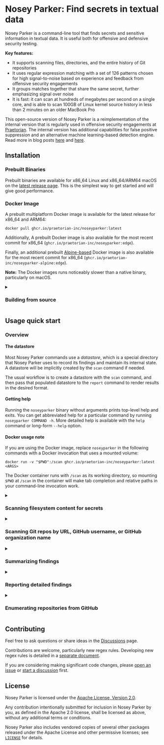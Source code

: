 # Nosey Parker: Find secrets in textual data

Nosey Parker is a command-line tool that finds secrets and sensitive information in textual data. It is useful both for offensive and defensive security testing.

**Key features:**
- It supports scanning files, directories, and the entire history of Git repositories
- It uses regular expression matching with a set of 126 patterns chosen for high signal-to-noise based on experience and feedback from offensive security engagements
- It groups matches together that share the same secret, further emphasizing signal over noise
- It is fast: it can scan at hundreds of megabytes per second on a single core, and is able to scan 100GB of Linux kernel source history in less than 2 minutes on an older MacBook Pro

This open-source version of Nosey Parker is a reimplementation of the internal version that is regularly used in offensive security engagements at [Praetorian](https://praetorian.com). The internal version has additional capabilities for false positive suppression and an alternative machine learning-based detection engine. Read more in blog posts [here](https://www.praetorian.com/blog/nosey-parker-ai-secrets-scanner-release/) and [here](https://www.praetorian.com/blog/six-months-of-finding-secrets-with-nosey-parker/).


## Installation

### Prebuilt Binaries

Prebuilt binaries are available for x86_64 Linux and x86_64/ARM64 macOS on the [latest release page](https://github.com/praetorian-inc/noseyparker/releases/latest).
This is the simplest way to get started and will give good performance.

### Docker Image

A prebuilt multiplatform Docker image is available for the latest release for x86_64 and ARM64:

```
docker pull ghcr.io/praetorian-inc/noseyparker:latest
```

Additionally, A prebuilt Docker image is also available for the most recent commit for x86_64 (`ghcr.io/praetorian-inc/noseyparker:edge`).

Finally, an additional prebuilt [Alpine-based](https://hub.docker.com/_/alpine) Docker image is also available for the most recent commit for x86_64 (`ghcr.io/praetorian-inc/noseyparker-alpine:edge`).

**Note:** The Docker images runs noticeably slower than a native binary, particularly on macOS.

<details>
<summary><h3>Building from source</h3></summary>

**1. Prerequisites**
This has been tested with several versions of Ubuntu Linux on x86_64 and with macOS on both x86_64 and ARM64.

Required dependencies:
- `cargo`: recommended approach: install from <https://rustup.rs>
- `cmake`: needed for building the `vectorscan-sys` crate and some other dependencies
- `git`: needed for embedding version information into the `noseyparker` CLI
- `sha256sum`: needed for computing digests (often provided by the `coreutils` package)
- `zsh`: needed for build scripts

**2. Build using the [`create-release.zsh`](scripts/create-release.zsh) script**
```
rm -rf release && ./scripts/create-release.zsh
```

If successful, this will produce a directory structure at `release` populated with release artifacts.
The command-line program will be at `release/bin/noseyparker`.
</details>

## Usage quick start

### Overview

#### The datastore
Most Nosey Parker commands use a _datastore_, which is a special directory that Nosey Parker uses to record its findings and maintain its internal state.
A datastore will be implicitly created by the `scan` command if needed.

The usual workflow is to create a datastore with the `scan` command, and then pass that populated datastore to the `report` command to render results in the desired format.

#### Getting help
Running the `noseyparker` binary without arguments prints top-level help and exits.
You can get abbreviated help for a particular command by running `noseyparker COMMAND -h`.
More detailed help is available with the `help` command or long-form `--help` option.


#### Docker usage note
If you are using the Docker image, replace `noseyparker` in the following commands with a Docker invocation that uses a mounted volume:

```
docker run -v "$PWD":/scan ghcr.io/praetorian-inc/noseyparker:latest <ARGS>
```

The Docker container runs with `/scan` as its working directory, so mounting `$PWD` at `/scan` in the container will make tab completion and relative paths in your command-line invocation work.


<details>
<summary><h3>Scanning filesystem content for secrets</h3></summary>

Nosey Parker has built-in support for scanning files, recursively scanning directories, and scanning the entire history of Git repositories.

For example, if you have a Git clone of [CPython](https://github.com/python/cpython) locally at `cpython.git`, you can scan its entire history with the `scan` command.
Nosey Parker will create a new datastore at `np.cpython` and saves its findings there.
(The name `np.cpython` is nonessential; it can be whatever you want.)
```
$ noseyparker scan --datastore np.cpython cpython.git
Found 28.30 GiB from 18 plain files and 427,712 blobs from 1 Git repos [00:00:04]
Scanning content  ████████████████████ 100%  28.30 GiB/28.30 GiB  [00:00:53]
Scanned 28.30 GiB from 427,730 blobs in 54 seconds (538.46 MiB/s); 4,904/4,904 new matches

 Rule                      Distinct Groups   Total Matches
───────────────────────────────────────────────────────────
 PEM-Encoded Private Key             1,076           1,192
 Generic Secret                        331             478
 netrc Credentials                      42           3,201
 Generic API Key                         2              31
 md5crypt Hash                           1               2

Run the `report` command next to show finding details.
```
</details>

<details>
<summary><h3>Scanning Git repos by URL, GitHub username, or GitHub organization name</h3></summary>

Nosey Parker can also scan Git repos that have not already been cloned to the local filesystem.
The `--git-url URL`, `--github-user NAME`, and `--github-org NAME` options to `scan` allow you to specify repositories of interest.

For example, to scan the Nosey Parker repo itself:
```
$ noseyparker scan --datastore np.noseyparker --git-url https://github.com/praetorian-inc/noseyparker
```

For example, to scan accessible repositories belonging to [`octocat`](https://github.com/octocat):
```
$ noseyparker scan --datastore np.noseyparker --github-user octocat
```

These input specifiers will use an optional GitHub token if available in the `NP_GITHUB_TOKEN` environment variable.
Providing an access token gives a higher API rate limit and may make additional repositories accessible to you.

See `noseyparker help scan` for more details.
</details>

<details>
<summary><h3>Summarizing findings</h3></summary>

Nosey Parker prints out a summary of its findings when it finishes
scanning.  You can also run this step separately:
```
$ noseyparker summarize --datastore np.cpython

 Rule                      Distinct Groups   Total Matches
───────────────────────────────────────────────────────────
 PEM-Encoded Private Key             1,076           1,192
 Generic Secret                        331             478
 netrc Credentials                      42           3,201
 Generic API Key                         2              31
 md5crypt Hash                           1               2
```

Additional output formats are supported, including JSON and JSON lines, via the `--format=FORMAT` option.
</details>


<details>
<summary><h3>Reporting detailed findings</h3></summary>

To see details of Nosey Parker's findings, use the `report` command.
This prints out a text-based report designed for human consumption:
```
$ noseyparker report --datastore np.cpython
Finding 1/1452: Generic API Key
Match: QTP4LAknlFml0NuPAbCdtvH4KQaokiQE
Showing 3/29 occurrences:

    Occurrence 1:
    Git repo: clones/cpython.git
    Blob: 04144ceb957f550327637878dd99bb4734282d07
    Lines: 70:61-70:100

        e buildbottest

        notifications:
          email: false
          webhooks:
            urls:
              - https://python.zulipchat.com/api/v1/external/travis?api_key=QTP4LAknlFml0NuPAbCdtvH4KQaokiQE&stream=core%2Ftest+runs
            on_success: change
            on_failure: always
          irc:
            channels:
              # This is set to a secure vari

    Occurrence 2:
    Git repo: clones/cpython.git
    Blob: 0e24bae141ae2b48b23ef479a5398089847200b3
    Lines: 174:61-174:100

        j4 -uall,-cpu"

        notifications:
          email: false
          webhooks:
            urls:
              - https://python.zulipchat.com/api/v1/external/travis?api_key=QTP4LAknlFml0NuPAbCdtvH4KQaokiQE&stream=core%2Ftest+runs
            on_success: change
            on_failure: always
          irc:
            channels:
              # This is set to a secure vari
...
```

(Note: the findings above are synthetic, invalid secrets.)
Additional output formats are supported, including JSON and JSON lines, via the `--format=FORMAT` option.
</details>

<details>
<summary><h3>Enumerating repositories from GitHub</h3></summary>

To list URLs for repositories belonging to GitHub users or organizations, use the `github repos list` command.
This command uses the GitHub REST API to enumerate repositories belonging to one or more users or organizations.
For example:
```
$ noseyparker github repos list --user octocat
https://github.com/octocat/Hello-World.git
https://github.com/octocat/Spoon-Knife.git
https://github.com/octocat/boysenberry-repo-1.git
https://github.com/octocat/git-consortium.git
https://github.com/octocat/hello-worId.git
https://github.com/octocat/linguist.git
https://github.com/octocat/octocat.github.io.git
https://github.com/octocat/test-repo1.git
```

An optional GitHub Personal Access Token can be provided via the `NP_GITHUB_TOKEN` environment variable.
Providing an access token gives a higher API rate limit and may make additional repositories accessible to you.

Additional output formats are supported, including JSON and JSON lines, via the `--format=FORMAT` option.

See `noseyparker help github` for more details.
</details>


## Contributing
Feel free to ask questions or share ideas in the [Discussions](https://github.com/praetorian-inc/noseyparker/discussions) page.

Contributions are welcome, particularly new regex rules.
Developing new regex rules is detailed in a [separate document](docs/RULES.md).

If you are considering making significant code changes, please [open an issue](https://github.com/praetorian-inc/noseyparker/issues/new) or [start a discussion](https://github.com/praetorian-inc/noseyparker/discussions/new/choose) first.


## License
Nosey Parker is licensed under the [Apache License, Version 2.0](LICENSE).

Any contribution intentionally submitted for inclusion in Nosey Parker by you, as defined in the Apache 2.0 license, shall be licensed as above, without any additional terms or conditions.

Nosey Parker also includes vendored copies of several other packages released under the Apache License and other permissive licenses; see [`LICENSE`](LICENSE) for details.

